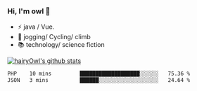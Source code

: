 ### Hi, I'm owl 👋

- ⚡ java / Vue.
- 🏃 jogging/ Cycling/ climb
- 📚 technology/ science fiction

[![hairyOwl's github stats](https://github-readme-stats.vercel.app/api?username=hairyOwl)]()

<!--START_SECTION:waka-->

```txt
PHP    10 mins         ███████████████████░░░░░░   75.36 %
JSON   3 mins          ██████░░░░░░░░░░░░░░░░░░░   24.64 %
```

<!--END_SECTION:waka-->
